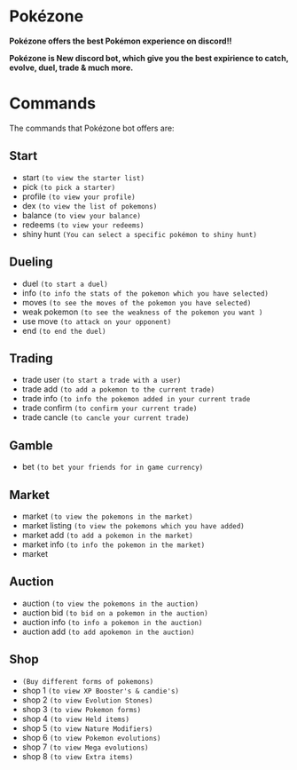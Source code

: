 # Pokézone

**Pokézone offers the best Pokémon experience on discord!!**

**Pokézone is New discord bot, which give you the best expirience to catch, evolve, duel, trade & much more.**

# Commands

The commands that Pokézone bot offers are:
## Start
- start `(to view the starter list)`
- pick `(to pick a starter)`
- profile `(to view your profile)`
- dex `(to view the list of pokemons)`
- balance `(to view your balance)`
- redeems `(to view your redeems)`
- shiny hunt `(You can select a specific pokémon to shiny hunt)`


## Dueling 
- duel `(to start a duel)`
- info `(to info the stats of the pokemon which you have selected)`
- moves `(to see the moves of the pokemon you have selected)`
- weak pokemon `(to see the weakness of the pokemon you want )`
- use move `(to attack on your opponent)`
- end `(to end the duel)`

## Trading
- trade user `(to start a trade with a user)`
- trade add `(to add a pokemon to the current trade)`
- trade info `(to info the pokemon added in your current trade`
- trade confirm `(to confirm your current trade)`
- trade cancle `(to cancle your current trade)`

## Gamble
- bet `(to bet your friends for in game currency)`


## Market 
- market `(to view the pokemons in the market)`
- market listing `(to view the pokemons which you have added)`
- market add `(to add a pokemon in the market)`
- market info `(to info the pokemon in the market)`
- market 

## Auction 
- auction `(to view the pokemons in the auction)`
- auction bid `(to bid on a pokemon in the auction)`
- auction info `(to info a pokemon in the auction)`
- auction add `(to add apokemon in the auction)`

## Shop 
- `(Buy different forms of pokemons)`
- shop 1 `(to view XP Booster's & candie's)`
- shop 2 `(to view Evolution Stones)`
- shop 3 `(to view Pokemon forms)`
- shop 4 `(to view Held items)`
- shop 5 `(to view Nature Modifiers)`
- shop 6 `(to view Pokemon evolutions)`
- shop 7 `(to view Mega evolutions)`
- shop 8 `(to view Extra items)`
